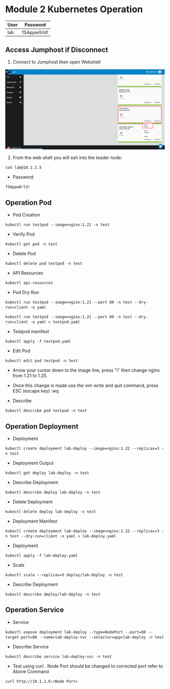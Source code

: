 # Module 2 Kubernetes Operation
|User|Password|
|---|---|
|lab|f5Appw0rld!|

## Access Jumphost if Disconnect

1. Connect to Jumphost then open Webshell
<img width="1000" alt="VSwithPolicy" src="https://github.com/bsamodro/ContainerAndKubernetes/blob/25149847079af251784e5fe6808f3ef1e043335c/images/jumphost_webshell2.png">

2. From the web shell you will ssh into the leader node:
```
ssh lab@10.1.1.5
```

- Password
```
f5Appw0rld!
```

## Operation Pod

- Pod Creation
```
kubectl run testpod --image=nginx:1.21 -n test
```
- Verify Pod
```
kubectl get pod -n test
```
- Delete Pod
```
kubectl delete pod testpod -n test
```
- API Resources
```
kubectl api-resources
```
- Pod Dry Run
```
kubectl run testpod --image=nginx:1.21 --port 80 -n test --dry-run=client -o yaml
```
```
kubectl run testpod --image=nginx:1.21 --port 80 -n test --dry-run=client -o yaml > testpod.yaml
```
- Testpod manifest
```
kubectl apply -f testpod.yaml
```
- Edit Pod
```
kubectl edit pod testpod -n test
```

- Arrow your cursor down to the image line, press "i" then change  nginx from 1.21 to 1.25.
  
- Once this change is made use the vim write and quit command, press
ESC (escape key)
:wq

- Describe
```
kubectl describe pod testpod -n test
```

## Operation Deployment
- Deployment
```
kubectl create deployment lab-deploy --image=nginx:1.22 --replicas=3 -n test
```
- Deployment Output
```
kubectl get deploy lab-deploy -n test
```
- Describe Deployment
```
kubectl describe deploy lab-deploy -n test
```
- Delete Deployment
```
kubectl delete deploy lab-deploy -n test
```
- Deployment Manifest
```
kubectl create deployment lab-deploy --image=nginx:1.22 --replicas=3 -n test --dry-run=client -o yaml > lab-deploy.yaml
```
- Deployment
```
kubectl apply -f lab-deploy.yaml
```
- Scale
```
kubectl scale --replicas=5 deploy/lab-deploy -n test
```
- Describe Deployment
```
kubectl describe deploy/lab-deploy -n test
```

## Operation Service
- Service
```
kubectl expose deployment lab-deploy --type=NodePort --port=80 --target-port=80 --name=lab-deploy-svc --selector=app=lab-deploy -n test
```
- Describe Service
```
kubectl describe service lab-deploy-svc -n test
```
- Test using curl . Node Port should be changed to corrected port refer to Above Command
```
curl http://10.1.1.6:<Node Port>
```
